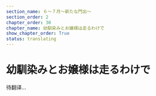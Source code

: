 ```yaml
---
section_name: ６～７月～新たな門出～
section_order: 2
chapter_order: 30
chapter_name: 幼馴染みとお嬢様は走るわけで
show_chapter_order: True
status: translating
---
```


# 幼馴染みとお嬢様は走るわけで
待翻译...
